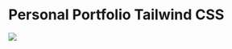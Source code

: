 # Personal Portfolio Tailwind CSS
<img src="https://github.com/animationbro/Personal_Portfolio_Tailwind_CSS/blob/main/pp.png">
